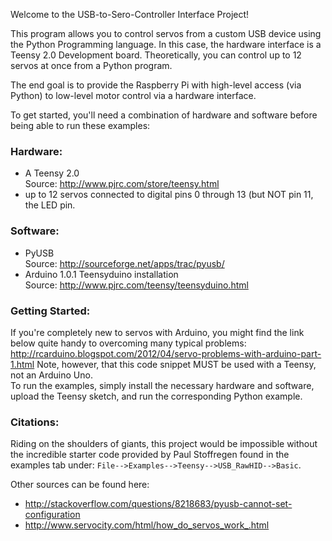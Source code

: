 Welcome to the USB-to-Sero-Controller Interface Project!

This program allows you to control servos from a custom USB device using the 
Python Programming language.  In this case, the hardware interface is a 
Teensy 2.0 Development board.  Theoretically, you can control up to 12 
servos at once from a Python program.

The end goal is to provide the Raspberry Pi with high-level access (via Python)
 to low-level motor control via a hardware interface.

To get started, you'll need a combination of hardware and software before 
being able to run these examples:

### Hardware:
- A Teensy 2.0  
   Source: http://www.pjrc.com/store/teensy.html    
- up to 12 servos connected to digital pins 0 through 13 (but NOT pin 11, the 
LED pin.

### Software:
- PyUSB  
   Source: http://sourceforge.net/apps/trac/pyusb/  
- Arduino 1.0.1 Teensyduino installation  
   Source: http://www.pjrc.com/teensy/teensyduino.html

### Getting Started:
  If you're completely new to servos with Arduino, you might find the link 
below quite handy to overcoming many typical problems:
http://rcarduino.blogspot.com/2012/04/servo-problems-with-arduino-part-1.html
Note, however, that this code snippet MUST be used with a Teensy, not an 
Arduino Uno.  
  To run the examples, simply install the necessary hardware and software, 
upload the Teensy sketch, and run the corresponding Python example.


### Citations:
  Riding on the shoulders of giants, this project would be impossible without
 the incredible starter code provided by Paul Stoffregen found in the examples 
tab under: `File-->Examples-->Teensy-->USB_RawHID-->Basic`.  

Other sources can be found here:  
 - http://stackoverflow.com/questions/8218683/pyusb-cannot-set-configuration  
 - http://www.servocity.com/html/how_do_servos_work_.html  

